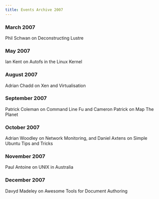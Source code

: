 ```yaml
---
title: Events Archive 2007
---
```


### **March 2007**
Phil Schwan on Deconstructing Lustre

### **May 2007**
Ian Kent on Autofs in the Linux Kernel

### **August 2007**
Adrian Chadd on Xen and Virtualisation

### **September 2007**
Patrick Coleman on Command Line Fu and Cameron Patrick on Map The Planet

### **October 2007**
Adrian Woodley on Network Monitoring, and Daniel Axtens on Simple Ubuntu Tips and Tricks

### **November 2007**
Paul Antoine on UNIX in Australia

### **December 2007**
Davyd Madeley on Awesome Tools for Document Authoring

